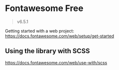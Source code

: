 # Fontawesome Free

> v6.5.1

Getting started with a web project: https://docs.fontawesome.com/web/setup/get-started

## Using the library with SCSS

https://docs.fontawesome.com/web/use-with/scss
